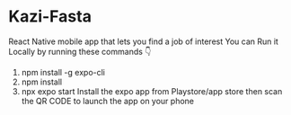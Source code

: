 # Kazi-Fasta
React Native mobile app that lets you find a job of interest
You can Run it Locally by running these commands 👇
1. npm install -g expo-cli
2. npm install
3. npx expo start
Install the expo app from Playstore/app store then scan the QR CODE to launch the app on your phone
